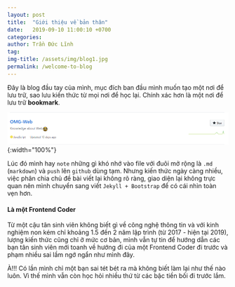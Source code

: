 ```yaml
---
layout: post
title:  "Giới thiệu về bản thân"
date:   2019-09-10 11:00:10 +0700
categories: 
author: Trần Đức Lĩnh
tag: 
img-title: /assets/img/blog1.jpg
permalink: /welcome-to-blog
---
```

Đây là blog đầu tay của mình, mục đích ban đầu mình muốn tạo một nơi để lưu trữ, sao lưu kiến thức từ mọi nơi để học lại. Chính xác hơn là một nơi để lưu trữ **bookmark**.

![image-title-here](/assets/img/img-post/welcome-jekyll/pic-1.png){:width="100%"}

Lúc đó mình hay `note` những gì khó nhớ vào file với đuôi mở rộng là `.md` (`markdown`) và `push` lên `github` dùng tạm.
Nhưng kiến thức ngày càng nhiều, việc phân chia chủ đề bài viết lại không rõ ràng, giao diện lại không trực quan nên mình chuyển sang viết `Jekyll + Bootstrap` để có cái nhìn toàn vẹn hơn.

#### Là một Frontend Coder
Từ một cậu tân sinh viên không biết gì về công nghệ thông tin và với kinh nghiệm non kém chỉ khoảng 1.5 đến 2 năm lập trình (từ 2017 - hiện tại 2019), lượng kiến thức cũng chỉ ở mức cơ bản, mình vẫn tự tin để hướng dẫn các bạn tân sinh viên mới toanh về hướng đi của một Frontend Coder đi trước và phạm nhiều sai lầm ngớ ngẩn như mình đây.

À!!! Có lần mình chỉ một bạn sai tét bét ra mà không biết làm lại như thế nào luôn. Vì thế mình vẫn còn học hỏi nhiều thứ từ các bậc tiền bối đi trước lắm.